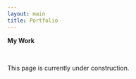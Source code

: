 ```yaml
---
layout: main
title: Portfolio
---
```


<b>My Work</b>

<br>

<p align="justify">This page is currently under construction.</p>

<br>
